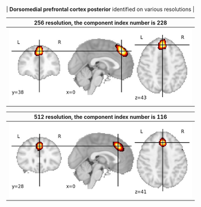 


| **Dorsomedial prefrontal cortex posterior** identified on various resolutions |

| 256 resolution, the component index number is 228|  
|:---:|  
| ![Component 256](../256/final/228.jpg "From component 256: Dorsomedial prefrontal cortex posterior") |

| 512 resolution, the component index number is 116|  
|:---:|  
| ![Component 512](../512/final/116.jpg "From component 512: Dorsomedial prefrontal cortex posterior") |